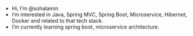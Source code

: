 - Hi, I’m @sohalamin
- I’m interested in Java, Spring MVC, Spring Boot, Microservice, Hibernet, Docker and related to that tech stack.
- I’m currently learning spring boot, microservice architecture.

<!---
sohalamin/sohalamin is a ✨ special ✨ repository because its `README.md` (this file) appears on your GitHub profile.
You can click the Preview link to take a look at your changes.
--->
